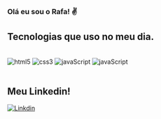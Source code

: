 ### Olá eu sou o Rafa! ✌️

## Tecnologias que uso no meu dia.

<div style="display: inline_block"><br/>
    <img align=center alt="html5" src="https://img.shields.io/badge/HTML5-E34F26?style=for-the-badge&logo=html5&logoColor=white">
    <img align=center alt="css3" src="https://img.shields.io/badge/CSS3-1572B6?style=for-the-badge&logo=css3&logoColor=white">
    <img align=center alt="javaScript" src="https://img.shields.io/badge/JavaScript-F7DF1E?style=for-the-badge&logo=javascript&logoColor=black">
    <img align=center alt="javaScript" src="[https://img.shields.io/badge/JavaScript-F7DF1E?style=for-the-badge&logo=javascript&logoColor=black](https://raw.githubusercontent.com/github/explore/80688e429a7d4ef2fca1e82350fe8e3517d3494d/topics/javascript/javascript.png)">
    
<div/>
<br>

## Meu Linkedin!
[![Linkdin](https://img.shields.io/badge/LinkedIn-0077B5?style=for-the-badge&logo=linkedin&logoColor=white)](https://www.linkedin.com/in/rafaelbayma/)
